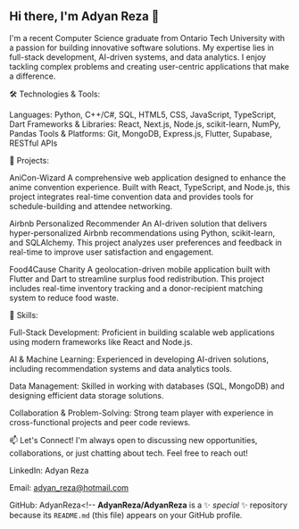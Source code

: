## Hi there, I'm Adyan Reza 👋

I'm a recent Computer Science graduate from Ontario Tech University with a passion for building innovative software solutions. My expertise lies in full-stack development, AI-driven systems, and data analytics. I enjoy tackling complex problems and creating user-centric applications that make a difference.

🛠️ Technologies & Tools:

Languages: Python, C++/C#, SQL, HTML5, CSS, JavaScript, TypeScript, Dart
Frameworks & Libraries: React, Next.js, Node.js, scikit-learn, NumPy, Pandas
Tools & Platforms: Git, MongoDB, Express.js, Flutter, Supabase, RESTful APIs

🚀 Projects:

AniCon-Wizard
A comprehensive web application designed to enhance the anime convention experience. Built with React, TypeScript, and Node.js, this project integrates real-time convention data and provides tools for schedule-building and attendee networking.

Airbnb Personalized Recommender
An AI-driven solution that delivers hyper-personalized Airbnb recommendations using Python, scikit-learn, and SQLAlchemy. This project analyzes user preferences and feedback in real-time to improve user satisfaction and engagement.

Food4Cause Charity
A geolocation-driven mobile application built with Flutter and Dart to streamline surplus food redistribution. This project includes real-time inventory tracking and a donor-recipient matching system to reduce food waste.

🌟 Skills:

Full-Stack Development: Proficient in building scalable web applications using modern frameworks like React and Node.js.

AI & Machine Learning: Experienced in developing AI-driven solutions, including recommendation systems and data analytics tools.

Data Management: Skilled in working with databases (SQL, MongoDB) and designing efficient data storage solutions.

Collaboration & Problem-Solving: Strong team player with experience in cross-functional projects and peer code reviews.

📫 Let's Connect!
I'm always open to discussing new opportunities, collaborations, or just chatting about tech. Feel free to reach out!

LinkedIn: Adyan Reza

Email: adyan_reza@hotmail.com

GitHub: AdyanReza<!--
**AdyanReza/AdyanReza** is a ✨ _special_ ✨ repository because its `README.md` (this file) appears on your GitHub profile.

